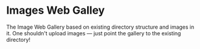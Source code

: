 # Images Web Galley

The Image Web Gallery based on existing directory structure and images in it.
One shouldn't upload images — just point the gallery to the existing directory! 

